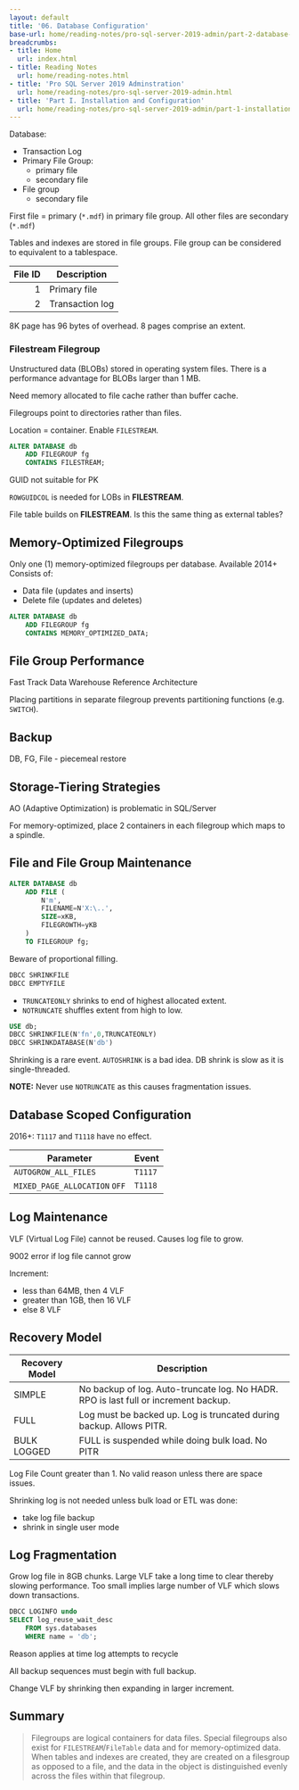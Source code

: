 ```yaml
---
layout: default
title: '06. Database Configuration'
base-url: home/reading-notes/pro-sql-server-2019-admin/part-2-database-administrator/06-database-configuration.md
breadcrumbs:
- title: Home
  url: index.html
- title: Reading Notes
  url: home/reading-notes.html
- title: 'Pro SQL Server 2019 Adminstration'
  url: home/reading-notes/pro-sql-server-2019-admin.html
- title: 'Part I. Installation and Configuration'
  url: home/reading-notes/pro-sql-server-2019-admin/part-1-installation-and-configuration.html
---
```


Database:

- Transaction Log
- Primary File Group:
  - primary file
  - secondary file
- File group
  - secondary file

First file = primary (`*.mdf`) in primary file group. All other files are secondary (`*.mdf`)

Tables and indexes are stored in file groups. File group can be considered to equivalent to a tablespace.

| File ID | Description |
| ---: | --- |
| 1 | Primary file |
| 2 | Transaction log |

8K page has 96 bytes of overhead. 8 pages comprise an extent.

### Filestream Filegroup

Unstructured data (BLOBs) stored in operating system files. There is a performance advantage for BLOBs larger than 1 MB.

Need memory allocated to file cache rather than buffer cache.

Filegroups point to directories rather than files.

Location = container. Enable `FILESTREAM`.

```sql
ALTER DATABASE db
    ADD FILEGROUP fg
    CONTAINS FILESTREAM;
```

GUID not suitable for PK

`ROWGUIDCOL` is needed for LOBs in __FILESTREAM__.

File table builds on __FILESTREAM__. Is this the same thing as external tables?

## Memory-Optimized Filegroups

Only one (1) memory-optimized filegroups per database. Available 2014+ Consists of:

- Data file (updates and inserts)
- Delete file (updates and deletes)

```sql
ALTER DATABASE db
    ADD FILEGROUP fg
    CONTAINS MEMORY_OPTIMIZED_DATA;
```

## File Group Performance

Fast Track Data Warehouse Reference Architecture

Placing partitions in separate filegroup prevents partitioning functions (e.g. `SWITCH`).

## Backup

DB, FG, File - piecemeal restore

## Storage-Tiering Strategies

AO (Adaptive Optimization) is problematic in SQL/Server

For memory-optimized, place 2 containers in each filegroup which maps to a spindle.

## File and File Group Maintenance

```sql
ALTER DATABASE db
    ADD FILE (
        N'm',
        FILENAME=N'X:\..',
        SIZE=xKB,
        FILEGROWTH=yKB
    )
    TO FILEGROUP fg;
```

Beware of proportional filling.

```sql
DBCC SHRINKFILE
DBCC EMPTYFILE
```

- `TRUNCATEONLY` shrinks to end of highest allocated extent.
- `NOTRUNCATE` shuffles extent from high to low.

```sql
USE db;
DBCC SHRINKFILE(N'fn',0,TRUNCATEONLY)
DBCC SHRINKDATABASE(N'db')
```

Shrinking is a rare event. `AUTOSHRINK` is a bad idea. DB shrink is slow as it is single-threaded.

__NOTE:__ Never use `NOTRUNCATE` as this causes fragmentation issues.

## Database Scoped Configuration

2016+: `T1117` and `T1118` have no effect.

| Parameter | Event |
| --- | --- |
| `AUTOGROW_ALL_FILES` | `T1117` |
| `MIXED_PAGE_ALLOCATION` `OFF` | `T1118` |

## Log Maintenance

VLF (Virtual Log File) cannot be reused. Causes log file to grow.

9002 error if log file cannot grow

Increment:

- less than 64MB, then 4 VLF
- greater than 1GB, then 16 VLF
- else 8 VLF

## Recovery Model

| Recovery Model | Description |
| --- | --- |
| SIMPLE | No backup of log. Auto-truncate log. No HADR. RPO is last full or increment backup. |
| FULL | Log must be backed up. Log is truncated during backup. Allows PITR. |
| BULK LOGGED | FULL is suspended while doing bulk load. No PITR |

Log File Count greater than 1. No valid reason unless there are space issues.

Shrinking log is not needed unless bulk load or ETL was done:

- take log file backup
- shrink in single user mode

## Log Fragmentation

Grow log file in 8GB chunks. Large VLF take a long time to clear thereby slowing performance. Too small implies large number of VLF which slows down transactions.

```sql
DBCC LOGINFO undo
SELECT log_reuse_wait_desc
    FROM sys.databases
    WHERE name = 'db';
```

Reason applies at time log attempts to recycle

All backup sequences must begin with full backup.

Change VLF by shrinking then expanding in larger increment.

## Summary

> Filegroups are logical containers for data files. Special filegroups also exist for `FILESTREAM`/`FileTable` data and for memory-optimized data. When tables and indexes are created, they are created on a filesgroup as opposed to a file, and the data in the object is distinguished evenly across the files within that filegroup.
